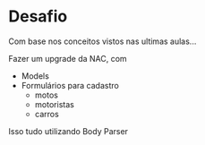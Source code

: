 # Desafio

Com base nos conceitos vistos nas ultimas aulas...

Fazer um upgrade da NAC, com

* Models
* Formulários para cadastro
    * motos
    * motoristas
    * carros

Isso tudo utilizando Body Parser